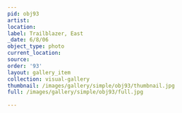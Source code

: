 ```yaml
---
pid: obj93
artist: 
location: 
label: Trailblazer, East
_date: 6/8/06
object_type: photo
current_location: 
source: 
order: '93'
layout: gallery_item
collection: visual-gallery
thumbnail: /images/gallery/simple/obj93/thumbnail.jpg
full: /images/gallery/simple/obj93/full.jpg
 
---
```

